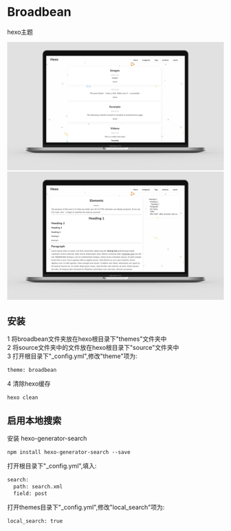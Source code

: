 # Broadbean

hexo主题  

![](docs/img/mockup1.jpg)  
![](docs/img/mockup2.jpg)  

## 安装  

1 将broadbean文件夹放在hexo根目录下"themes"文件夹中      
2 将source文件夹中的文件放在hexo根目录下"source"文件夹中  
3 打开根目录下"\_config.yml",修改"theme"项为:  
```
theme: broadbean
```
4 清除hexo缓存   
```
hexo clean
```

## 启用本地搜索
安装 hexo-generator-search  
```
npm install hexo-generator-search --save
```
打开根目录下"\_config.yml",填入:  
```
search:
  path: search.xml
  field: post
```
打开themes目录下"\_config.yml",修改"local_search"项为:   
```
local_search: true
```


